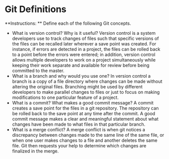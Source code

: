 # Git Definitions

**Instructions: ** Define each of the following Git concepts.

* What is version control?  Why is it useful?
Version control is a system developers use to track changes of files such that specific versions of the files can be recalled later wherever a save point was created. For instance, if errors are detected in a project, the files can be rolled back to a point before the errors were entered; in addition, version control allows multiple developers to work on a project simultaneously while keeping their work separate and available for review before being committed to the master.
* What is a branch and why would you use one?
In version control a branch is a copy of a file directory where changes can be made without altering the original files. Branching might be used by different developers to make parallel changes to files or just to focus on making modifications to one particular feature of a project.
* What is a commit? What makes a good commit message?
A commit creates a save point for the files in a git repository. The repository can be rolled back to the save point at any time after the commit. A good commit message makes a clear and meaningful statement about what changes have been made to what files in that particular branch.
* What is a merge conflict?
A merge conflict is when git notices a discrepancy between changes made to the same line of the same file, or when one user makes changes to a file and another deletes the same file. Git then requests your help to determine which changes are finalized in the merge.